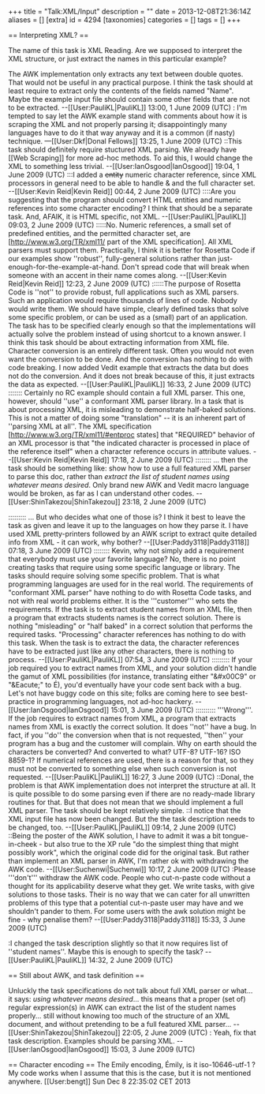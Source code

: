 +++
title = "Talk:XML/Input"
description = ""
date = 2013-12-08T21:36:14Z
aliases = []
[extra]
id = 4294
[taxonomies]
categories = []
tags = []
+++

== Interpreting XML? ==

The name of this task is XML Reading. Are we supposed to interpret the XML structure, or just extract the names in this particular example?

The AWK implementation only extracts any text between double quotes. That would not be useful in any practical purpose. I think the task should at least require to extract only the contents of the fields named "Name". Maybe the example input file should contain some other fields that are not to be extracted. --[[User:PauliKL|PauliKL]] 13:00, 1 June 2009 (UTC)
: I'm tempted to say let the AWK example stand with comments about how it is scraping the XML and not properly parsing it; disappointingly many languages have to do it that way anyway and it is a common (if nasty) technique. —[[User:Dkf|Donal Fellows]] 13:25, 1 June 2009 (UTC)
::This task should definitely require stuctured XML parsing.  We already have [[Web Scraping]] for more ad-hoc methods. To aid this, I would change the XML to something less trivial. --[[User:IanOsgood|IanOsgood]] 19:04, 1 June 2009 (UTC)
:::I added a <del>entity</del> numeric character reference, since XML processors in general need to be able to handle &amp; and the full character set. --[[User:Kevin Reid|Kevin Reid]] 00:44, 2 June 2009 (UTC)
::::Are you suggesting that the program should convert HTML entities and numeric references into some character encoding? I think that should be a separate task. And, AFAIK, it is HTML specific, not XML. --[[User:PauliKL|PauliKL]] 09:03, 2 June 2009 (UTC)
:::::No. Numeric references, a small set of predefined entities, and the permitted character set, are [http://www.w3.org/TR/xml11/ part of the XML specification]. All XML parsers must support them. Practically, I think it is better for Rosetta Code if our examples show ''robust'', fully-general solutions rather than just-enough-for-the-example-at-hand. Don't spread code that will break when someone with an accent in their name comes along. --[[User:Kevin Reid|Kevin Reid]] 12:23, 2 June 2009 (UTC)
::::::The purpose of Rosetta Code is ''not'' to provide robust, full applications such as XML parsers. Such an application would require thousands of lines of code. Nobody would write them. We should have simple, clearly defined tasks that solve some specific problem, or can be used as a (small) part of an application. The task has to be specified clearly enough so that the implementations will actually solve the problem instead of using shortcut to a known answer. I think this task should be about extracting information from XML file. Character conversion is an entirely different task. Often you would not even want the conversion to be done. And the conversion has nothing to do with code breaking. I now added Vedit example that extracts the data but does not do the conversion. And it does not break because of this, it just extracts the data as expected. --[[User:PauliKL|PauliKL]] 16:33, 2 June 2009 (UTC)
::::::: Certainly no RC example should contain a full XML parser. This one, however, should ''use'' a conformant XML parser library. In a task that is about processing XML, it is misleading to demonstrate half-baked solutions. This is not a matter of doing some "translation" -- it is an inherent part of ''parsing XML at all''. The XML specification [http://www.w3.org/TR/xml11/#entproc states] that "REQUIRED" behavior of an XML processor is that "the indicated character is processed in place of the reference itself" when a character reference occurs in attribute values. --[[User:Kevin Reid|Kevin Reid]] 17:18, 2 June 2009 (UTC)
:::::::: ... then the task should be something like: show how to use a full featured XML parser to parse this doc, rather than <cite>extract the list of student names using whatever means desired</cite>. Only brand new AWK and Vedit macro language would be broken, as far as I can understand other codes. --[[User:ShinTakezou|ShinTakezou]] 23:18, 2 June 2009 (UTC)

::::::::: ... But who decides what one of those is? I think it best to leave the task as given and leave it up to the languages on how they parse it. I have used XML pretty-printers followed by an AWK script to extract quite detailed info from XML - it can work, why bother? --[[User:Paddy3118|Paddy3118]] 07:18, 3 June 2009 (UTC)
:::::::: Kevin, why not simply add a requirement that everybody must use your favorite language? No, there is no point creating tasks that require using some specific language or library. The tasks should require solving some specific problem. That is what programming languages are used for in the real world. The requirements of "conformant XML parser" have nothing to do with Rosetta Code tasks, and not with real world problems either. It is the '''customer''' who sets the requirements. If the task is to extract student names from an XML file, then a program that extracts students names is the correct solution. There is nothing "misleading" or "half baked" in a correct solution that performs the required tasks. "Processing" character references has nothing to do with this task. When the task is to extract the data, the character references have to be extracted just like any other characters, there is nothing to process. --[[User:PauliKL|PauliKL]] 07:54, 3 June 2009 (UTC)
::::::::: If your job required you to extract names from XML, and your solution didn't handle the gamut of XML possibilities (for instance, translating either "&amp;#x00C9" or "&amp;Eacute;" to É), you'd eventually have your code sent back with a bug. Let's not have buggy code on this site; folks are coming here to see best-practice in programming languages, not ad-hoc hackery. --[[User:IanOsgood|IanOsgood]] 15:01, 3 June 2009 (UTC)
:::::::::: '''Wrong'''. If the job requires to extract names from XML, a program that extracts names from XML is exactly the correct solution. It does ''not'' have a bug. In fact, if you ''do'' the conversion when that is not requested, ''then'' your program has a bug and the customer will complain. Why on earth should the characters be converted? And converted to what? UTF-8? UTF-16? ISO 8859-1? If numerical references are used, there is a reason for that, so they must not be converted to something else when such conversion is not requested. --[[User:PauliKL|PauliKL]] 16:27, 3 June 2009 (UTC)
::Donal, the problem is that AWK implementation does not interpret the structure at all. It is quite possible to do some parsing even if there are no ready-made library routines for that. But that does not mean that we should implement a full XML parser. The task should be kept relatively simple.
::I notice that the XML input file has now been changed. But the the task description needs to be changed, too. --[[User:PauliKL|PauliKL]] 09:14, 2 June 2009 (UTC)
::Being the poster of the AWK solution, I have to admit it was a bit tongue-in-cheek - but also true to the XP rule "do the simplest thing that might possibly work", which the original code did for the original task. But rather than implement an XML parser in AWK, I'm rather ok with withdrawing the AWK code. --[[User:Suchenwi|Suchenwi]] 10:17, 2 June 2009 (UTC)
:Please '''don't''' withdraw the AWK code. People who cut-n-paste code without a thought for its applicability deserve what they get. We write tasks, with give solutions to those tasks. Their is no way that we can cater for all unwritten problems of this type that a potential cut-n-paste user may have and we shouldn't pander to them. For some users with the awk solution might be fine - why penalise them? --[[User:Paddy3118|Paddy3118]] 15:33, 3 June 2009 (UTC)

:I changed the task description slightly so that it now requires list of ''student names''. Maybe this is enough to specify the task? --[[User:PauliKL|PauliKL]] 14:32, 2 June 2009 (UTC)

== Still about AWK, and task definition ==

Unluckly the task specifications do not talk about full XML parser or what... it says: <cite>using whatever means desired</cite>... this means that a proper (set of) regular expression(s) in AWK can extract the list of the student names properly... still without knowing too much of the structure of an XML document, and without pretending to be a full featured XML parser... --[[User:ShinTakezou|ShinTakezou]] 22:05, 2 June 2009 (UTC)
: Yeah, fix that task description. Examples should be parsing XML. --[[User:IanOsgood|IanOsgood]] 15:03, 3 June 2009 (UTC)

== Character encoding ==
The Emily encoding, &#x00C9;mily, is it iso-10646-utf-1 ? My code works when I assume that this is the case, but it is not mentioned anywhere.
[[User:bengt]] Sun Dec  8 22:35:02 CET 2013
